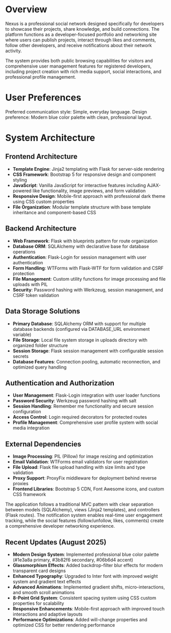 # Overview

Nexus is a professional social network designed specifically for developers to showcase their projects, share knowledge, and build connections. The platform functions as a developer-focused portfolio and networking site where users can publish projects, interact through likes and comments, follow other developers, and receive notifications about their network activity.

The system provides both public browsing capabilities for visitors and comprehensive user management features for registered developers, including project creation with rich media support, social interactions, and professional profile management.

# User Preferences

Preferred communication style: Simple, everyday language.
Design preference: Modern blue color palette with clean, professional layout.

# System Architecture

## Frontend Architecture
- **Template Engine**: Jinja2 templating with Flask for server-side rendering
- **CSS Framework**: Bootstrap 5 for responsive design and component styling
- **JavaScript**: Vanilla JavaScript for interactive features including AJAX-powered like functionality, image previews, and form validation
- **Responsive Design**: Mobile-first approach with professional dark theme using CSS custom properties
- **File Organization**: Modular template structure with base template inheritance and component-based CSS

## Backend Architecture
- **Web Framework**: Flask with blueprints pattern for route organization
- **Database ORM**: SQLAlchemy with declarative base for database operations
- **Authentication**: Flask-Login for session management with user authentication
- **Form Handling**: WTForms with Flask-WTF for form validation and CSRF protection
- **File Management**: Custom utility functions for image processing and file uploads with PIL
- **Security**: Password hashing with Werkzeug, session management, and CSRF token validation

## Data Storage Solutions
- **Primary Database**: SQLAlchemy ORM with support for multiple database backends (configured via DATABASE_URL environment variable)
- **File Storage**: Local file system storage in uploads directory with organized folder structure
- **Session Storage**: Flask session management with configurable session secrets
- **Database Features**: Connection pooling, automatic reconnection, and optimized query handling

## Authentication and Authorization
- **User Management**: Flask-Login integration with user loader functions
- **Password Security**: Werkzeug password hashing with salt
- **Session Handling**: Remember me functionality and secure session configuration
- **Access Control**: Login required decorators for protected routes
- **Profile Management**: Comprehensive user profile system with social media integration

## External Dependencies
- **Image Processing**: PIL (Pillow) for image resizing and optimization
- **Email Validation**: WTForms email validators for user registration
- **File Upload**: Flask file upload handling with size limits and type validation
- **Proxy Support**: ProxyFix middleware for deployment behind reverse proxies
- **Frontend Libraries**: Bootstrap 5 CDN, Font Awesome icons, and custom CSS framework

The application follows a traditional MVC pattern with clear separation between models (SQLAlchemy), views (Jinja2 templates), and controllers (Flask routes). The notification system enables real-time user engagement tracking, while the social features (follow/unfollow, likes, comments) create a comprehensive developer networking experience.

## Recent Updates (August 2025)

- **Modern Design System**: Implemented professional blue color palette (#1e3a8a primary, #3b82f6 secondary, #06b6d4 accent)
- **Glassmorphism Effects**: Added backdrop-filter blur effects for modern transparent card designs
- **Enhanced Typography**: Upgraded to Inter font with improved weight system and gradient text effects
- **Advanced Animations**: Implemented gradient shifts, micro-interactions, and smooth scroll animations
- **8-Point Grid System**: Consistent spacing system using CSS custom properties for scalability
- **Responsive Enhancements**: Mobile-first approach with improved touch interactions and adaptive layouts
- **Performance Optimizations**: Added will-change properties and optimized CSS for better rendering performance